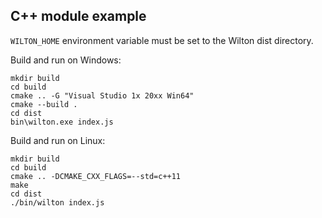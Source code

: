 C++ module example
------------------

`WILTON_HOME` environment variable must be set to the Wilton dist directory.

Build and run on Windows:

    mkdir build
    cd build
    cmake .. -G "Visual Studio 1x 20xx Win64"
    cmake --build .
    cd dist
    bin\wilton.exe index.js

Build and run on Linux:

    mkdir build
    cd build
    cmake .. -DCMAKE_CXX_FLAGS=--std=c++11
    make
    cd dist
    ./bin/wilton index.js
